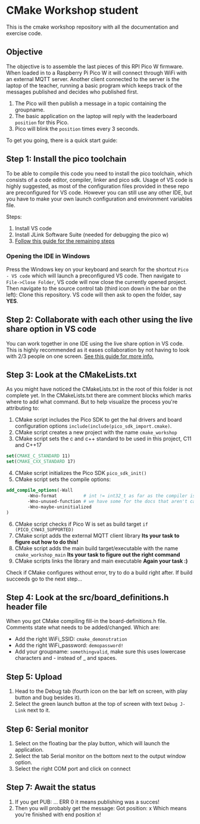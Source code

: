 # CMake Workshop student
This is the cmake workshop repository with all the documentation and exercise code. 

## Objective
The objective is to assemble the last pieces of this RPI Pico W firmware. 
When loaded in to a Raspberry Pi Pico W it will connect through WiFi with an external MQTT server.
Another client connected to the server is the laptop of the teacher, running a basic program which keeps track of the messages published and decides who published first.
1. The Pico will then publish a message in a topic containing the groupname.
2. The basic application on the laptop will reply with the leaderboard `position` for this Pico.
3. Pico will blink the `position` times every 3 seconds.

To get you going, there is a quick start guide:

## Step 1: Install the pico toolchain
To be able to compile this code you need to install the pico toolchain, which consists of a code editor, compiler, linker and pico sdk. 
Usage of VS code is highly suggested, as most of the configuration files provided in these repo are preconfigured for VS code. 
However you can still use any other IDE, but you have to make your own launch configuration and environment variables file.

Steps:
1. Install VS code
2. Install JLink Software Suite (needed for debugging the pico w)
3. [Follow this guide for the remaining steps](https://datasheets.raspberrypi.com/pico/getting-started-with-pico.pdf)

### Opening the IDE in Windows
Press the Windows key on your keyboard and search for the shortcut `Pico - VS code` which will launch a preconfigured VS code.
Then navigate to `File->Close Folder`, VS code will now close the currently opened project.
Then navigate to the source control tab (third icon down in the bar on the left): Clone this repository.
VS code will then ask to open the folder, say **YES**.


## Step 2: Collaborate with each other using the live share option in VS code
You can work together in one IDE using the live share option in VS code. 
This is highly recommended as it eases collaboration by not having to look with 2/3 people on one screen.
[See this guide for more info.](https://code.visualstudio.com/learn/collaboration/live-share)

## Step 3: Look at the CMakeLists.txt
As you might have noticed the CMakeLists.txt in the root of this folder is not complete yet.
In the CMakeLists.txt there are comment blocks which marks where to add what command. 
But to help visualize the process you're attributing to:

1. CMake script includes the Pico SDK to get the hal drivers and board configuration options `include(include(pico_sdk_import.cmake)`.
2. CMake script creates a new project with the name `cmake_workshop`
3. CMake script sets the c and c++ standard to be used in this project, C11 and C++17
```cmake
set(CMAKE_C_STANDARD 11)
set(CMAKE_CXX_STANDARD 17)
```
4. CMake script initializes the Pico SDK `pico_sdk_init()`
5. CMake script sets the compile options:
```cmake
add_compile_options(-Wall
        -Wno-format          # int != int32_t as far as the compiler is concerned because gcc has int32_t as long int
        -Wno-unused-function # we have some for the docs that aren't called
        -Wno-maybe-uninitialized
)
```
6. CMake script checks if Pico W is set as build target `if (PICO_CYW43_SUPPORTED)`
7. CMake script adds the external MQTT client library **Its your task to figure out how to do this!**
8. CMake script adds the main build target/executable with the name `cmake_workshop_main` **Its your task to figure out the right command**
9. CMake scripts links the library and main executable **Again your task :)**


Check if CMake configures without error, try to do a build right after. If build succeeds go to the next step...

## Step 4: Look at the src/board_definitions.h header file
When you got CMake compiling fill-in the board-definitions.h file. 
Comments state what needs to be added/changed. 
Which are:
- Add the right WiFi_SSID: `cmake_demonstration`
- Add the right WiFi_password: `demopassword!`
- Add your groupname: `somethingvalid`, make sure this uses lowercase characters and - instead of _ and spaces.

## Step 5: Upload
1. Head to the Debug tab (fourth icon on the bar left on screen, with play button and bug besides it). 
2. Select the green launch button at the top of screen with text `Debug J-Link` next to it.

## Step 6: Serial monitor
1. Select on the floating bar the play button, which will launch the application.
2. Select the tab Serial monitor on the bottom next to the output window option.
3. Select the right COM port and click on connect

## Step 7: Await the status
1. If you get PUB: ... ERR 0 it means publishing was a succes!
2. Then you will probably get the message: Got position: x 
Which means you're finished with end position x!
